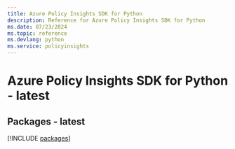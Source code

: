 ```yaml
---
title: Azure Policy Insights SDK for Python
description: Reference for Azure Policy Insights SDK for Python
ms.date: 07/23/2024
ms.topic: reference
ms.devlang: python
ms.service: policyinsights
---
```

# Azure Policy Insights SDK for Python - latest
## Packages - latest
[!INCLUDE [packages](policy-insights-index.md)]